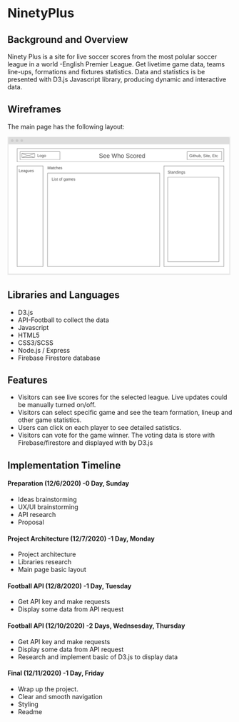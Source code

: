 # NinetyPlus

## Background and Overview 
Ninety Plus is a site for live soccer scores from the most polular soccer league in a world -English Premier League. Get livetime game data, teams line-ups, formations and fixtures statistics. Data and statistics is be presented with D3.js Javascript library, producing dynamic and interactive data.


## Wireframes

The main page has the following layout:
<div align="start">
    <img width="500" src="./assets/layout.png">
</div>

## Libraries and Languages

* D3.js
* API-Football to collect the data
* Javascript
* HTML5
* CSS3/SCSS
* Node.js / Express
* Firebase Firestore database

## Features
* Visitors can see live scores for the selected league. Live updates could be manually turned on/off.
* Visitors can select specific game and see the team formation, lineup and other game statistics.
* Users can click on each player to see detailed satistics.
* Visitors can vote for the game winner. The voting data is store with Firebase/firestore and displayed with by D3.js

## Implementation Timeline
#### Preparation (12/6/2020) -0 Day, Sunday
* Ideas brainstorming
* UX/UI brainstorming
* API research
* Proposal

#### Project Architecture (12/7/2020) -1 Day, Monday
* Project architecture
* Libraries research
* Main page basic layout

#### Football API (12/8/2020) -1 Day, Tuesday
* Get API key and make requests
* Display some data from API request

#### Football API (12/10/2020) -2 Days, Wednsesday, Thursday
* Get API key and make requests
* Display some data from API request
* Research and implement basic of D3.js to display data

#### Final (12/11/2020) -1 Day, Friday
* Wrap up the project.
* Clear and smooth navigation
* Styling
* Readme 

